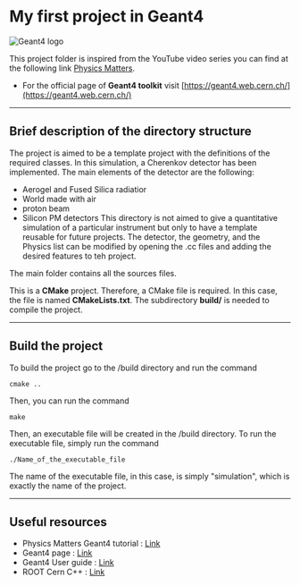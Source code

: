 # My first project in Geant4

![Geant4 logo](https://geant4.web.cern.ch/sites/default/files/g4logo-web.png)

This project folder is inspired from the YouTube video series you can find at the following link [Physics Matters](https://www.youtube.com/playlist?list=PLLybgCU6QCGWgzNYOV0SKen9vqg4KXeVL).

- For the official page of **Geant4 toolkit** visit [https://geant4.web.cern.ch/](https://geant4.web.cern.ch/)

------------------------------------

## Brief description of the directory structure
The project is aimed to be a template project with the definitions of the required classes. In this simulation, a Cherenkov detector has been implemented. The main elements of the detector are the following:
- Aerogel and Fused Silica radiatior
- World made with air
- proton beam
- Silicon PM detectors
This directory is not aimed to give a quantitative simulation of a particular instrument but only to have a template reusable for future projects. 
The detector, the geometry, and the Physics list can be modified by opening the .cc files and adding the desired features to teh project.


The main folder contains all the sources files. 

This is a **CMake** project. Therefore, a CMake file is required. In this case, the file is named **CMakeLists.txt**. The subdirectory **build/** is needed to compile the project.

---------------------------------------


## Build the project
To build the project go to the /build directory and run the command

```
cmake ..
```

Then, you can run the command

```
make
```

Then, an executable file will be created in the /build directory. To run the executable file, simply run the command
```
./Name_of_the_executable_file
```
The name of the executable file, in this case, is simply "simulation", which is exactly the name of the project.

--------------------------------------------

## Useful resources 
- Physics Matters Geant4 tutorial : [Link](https://www.youtube.com/playlist?list=PLLybgCU6QCGWgzNYOV0SKen9vqg4KXeVL)
- Geant4 page : [Link](https://geant4.web.cern.ch/)
- Geant4 User guide : [Link](https://geant4.web.cern.ch/support/user_documentation)
- ROOT Cern C++ : [Link](https://root.cern/)